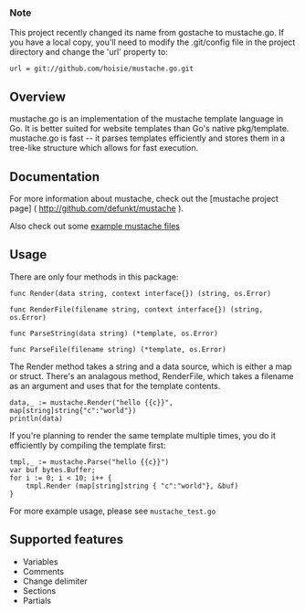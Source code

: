 ### Note

This project recently changed its name from gostache to mustache.go. If you have a local copy, you'll need to modify the .git/config file in the project directory and change the 'url' property to:
    
    url = git://github.com/hoisie/mustache.go.git

## Overview

mustache.go is an implementation of the mustache template language in Go. It is better suited for website templates than Go's native pkg/template. mustache.go is fast -- it parses templates efficiently and stores them in a tree-like structure which allows for fast execution. 

## Documentation

For more information about mustache, check out the [mustache project page] ( http://github.com/defunkt/mustache ).

Also check out some [example mustache files](http://github.com/defunkt/mustache/tree/master/examples/)

## Usage

There are only four methods in this package:

    func Render(data string, context interface{}) (string, os.Error)
    
    func RenderFile(filename string, context interface{}) (string, os.Error)
    
    func ParseString(data string) (*template, os.Error)
    
    func ParseFile(filename string) (*template, os.Error) 


The Render method takes a string and a data source, which is either a map or struct. There's an analagous method, RenderFile, which takes a filename as an argument and uses that for the template contents. 

    data,_ := mustache.Render("hello {{c}}", map[string]string{"c":"world"})
    println(data)


If you're planning to render the same template multiple times, you do it efficiently by compiling the template first:

    tmpl,_ := mustache.Parse("hello {{c}}")
    var buf bytes.Buffer;
    for i := 0; i < 10; i++ {
        tmpl.Render (map[string]string { "c":"world"}, &buf)  
    }

For more example usage, please see `mustache_test.go`

## Supported features

* Variables
* Comments
* Change delimiter
* Sections
* Partials


